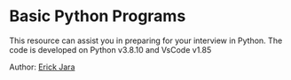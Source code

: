 # Basic Python Programs
This resource can assist you in preparing for your interview in Python.
The code is developed on Python v3.8.10 and VsCode v1.85

Author: <a href="https://www.linkedin.com/in/erickjara/">Erick Jara</a>
